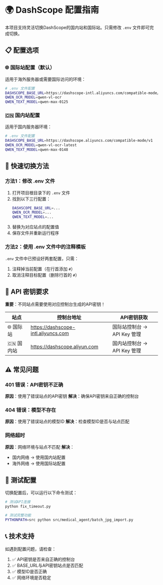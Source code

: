 # 🌍 DashScope 配置指南

本项目支持灵活切换DashScope的国内站和国际站。只需修改 `.env` 文件即可完成切换。

## 📋 配置选项

### 🌐 国际站配置（默认）
适用于海外服务器或需要国际访问的环境：

```bash
# .env 文件配置
DASHSCOPE_BASE_URL=https://dashscope-intl.aliyuncs.com/compatible-mode/v1
QWEN_OCR_MODEL=qwen-vl-ocr
QWEN_TEXT_MODEL=qwen-max-0125
```

### 🇨🇳 国内站配置
适用于国内服务器环境：

```bash
# .env 文件配置
DASHSCOPE_BASE_URL=https://dashscope.aliyuncs.com/compatible-mode/v1
QWEN_OCR_MODEL=qwen-vl-ocr-latest
QWEN_TEXT_MODEL=qwen-max-0148
```

## 🔄 快速切换方法

### 方法1：修改 .env 文件
1. 打开项目根目录下的 `.env` 文件
2. 找到以下三行配置：
   ```bash
   DASHSCOPE_BASE_URL=...
   QWEN_OCR_MODEL=...
   QWEN_TEXT_MODEL=...
   ```
3. 替换为对应站点的配置值
4. 保存文件并重新运行程序

### 方法2：使用 .env 文件中的注释模板
`.env` 文件中已预设好两套配置，只需：
1. 注释掉当前配置（在行首添加 `#`）
2. 取消注释目标配置（删除行首的 `#`）

## 🔑 API 密钥要求

**重要**：不同站点需要使用对应控制台生成的API密钥！

| 站点 | 控制台地址 | API密钥获取 |
|------|------------|-------------|
| 🌐 国际站 | https://dashscope-intl.aliyuncs.com | 国际站控制台 → API Key 管理 |
| 🇨🇳 国内站 | https://dashscope.aliyun.com | 国内站控制台 → API Key 管理 |

## ⚠️ 常见问题

### 401 错误：API密钥不正确
**原因**：使用了错误站点的API密钥
**解决**：确保API密钥来自正确的控制台

### 404 错误：模型不存在
**原因**：使用了错误站点的模型ID
**解决**：检查模型ID是否与站点匹配

### 网络超时
**原因**：网络环境与站点不匹配
**解决**：
- 国内网络 → 使用国内站配置
- 海外网络 → 使用国际站配置

## 🧪 测试配置

切换配置后，可以运行以下命令测试：

```bash
# 测试API连接
python fix_timeout.py

# 测试完整功能
PYTHONPATH=src python src/medical_agent/batch_jpg_import.py
```

## 📞 技术支持

如遇到配置问题，请检查：
1. ✅ API密钥是否来自正确的控制台
2. ✅ BASE_URL与API密钥站点是否匹配
3. ✅ 模型ID是否正确
4. ✅ 网络环境是否稳定
